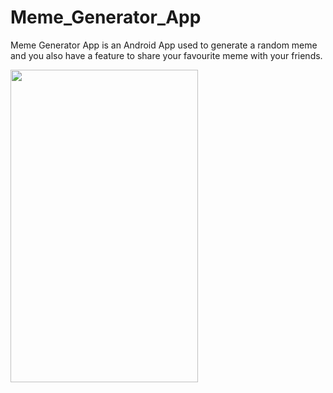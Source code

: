 # Meme_Generator_App
Meme Generator App is an Android App used to generate a random meme and you also have a feature to share your favourite meme with your friends.



<!-- ![WhatsApp Image 2022-04-12 at 11 58 09 AM](https://user-images.githubusercontent.com/76262127/162894860-97673156-dbd1-40e1-be34-37fa2be634f0.jpeg) -->
<img src="https://user-images.githubusercontent.com/76262127/162894860-97673156-dbd1-40e1-be34-37fa2be634f0.jpeg" height="500" width="300" >
